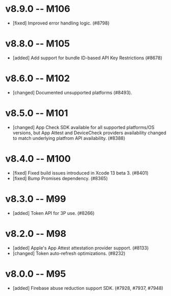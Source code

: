 # v8.9.0 -- M106
- [fixed] Improved error handling logic. (#8798)

# v8.8.0 -- M105
- [added] Add support for bundle ID-based API Key Restrictions (#8678)

# v8.6.0 -- M102
- [changed] Documented unsupported platforms (#8493).

# v8.5.0 -- M101
- [changed] App Check SDK available for all supported platforms/OS versions, but App Attest and
DeviceCheck providers availability changed to match underlying platfrom API availability. (#8388)
# v8.4.0 -- M100
- [fixed] Fixed build issues introduced in Xcode 13 beta 3. (#8401)
- [fixed] Bump Promises dependency. (#8365)
# v8.3.0 -- M99
- [added] Token API for 3P use. (#8266)
# v8.2.0 -- M98
- [added] Apple's App Attest attestation provider support. (#8133)
- [changed] Token auto-refresh optimizations. (#8232)
# v8.0.0 -- M95
- [added] Firebase abuse reduction support SDK. (#7928, #7937, #7948)
